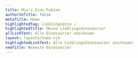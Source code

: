 ```yaml
---
title: Mia's Dino Fakten
authorInTitle: false
metaTitle: Home
highlightedTag: Lieblingsdino ⭐
highlightedTitle: Meine Lieblingsdinosaurier
allLinkText: Alle Dinosaurier anschauen
layout: layouts/home.njk
highlightedLinkText: Alle Lieblingsdinosaurier anschauen
newTitle: Neueste Dinosaurier
---
```

